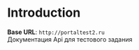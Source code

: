 # Introduction



<aside>
    <strong>Base URL</strong>: <code>http://portaltest2.ru</code>
</aside>

<aside>Документация Api для тестового задания</aside>

